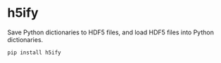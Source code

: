 # h5ify

Save Python dictionaries to HDF5 files, and load HDF5 files into Python dictionaries.

`pip install h5ify`
